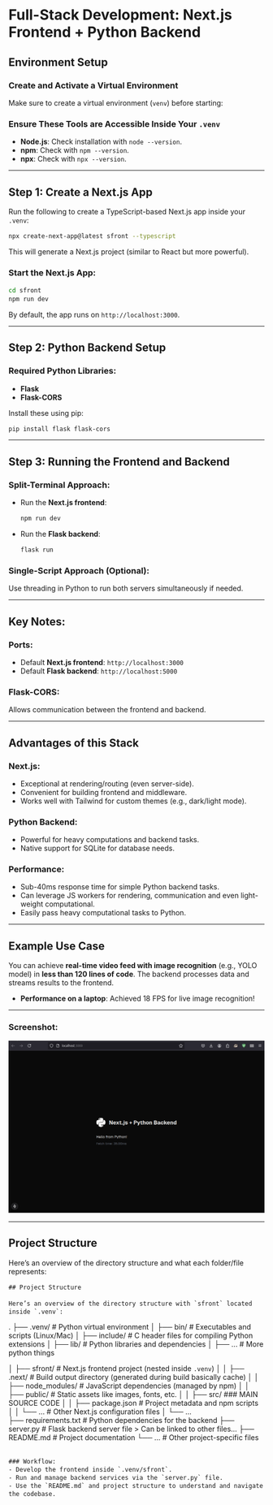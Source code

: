 # Full-Stack Development: Next.js Frontend + Python Backend

## Environment Setup

### Create and Activate a Virtual Environment
Make sure to create a virtual environment (`venv`) before starting:

### Ensure These Tools are Accessible Inside Your `.venv`
- **Node.js**: Check installation with `node --version`.
- **npm**: Check with `npm --version`.
- **npx**: Check with `npx --version`.

---

## Step 1: Create a Next.js App

Run the following to create a TypeScript-based Next.js app inside your `.venv`:

```bash
npx create-next-app@latest sfront --typescript
```

This will generate a Next.js project (similar to React but more powerful).

### Start the Next.js App:
```bash
cd sfront
npm run dev
```
By default, the app runs on `http://localhost:3000`.

---

## Step 2: Python Backend Setup

### Required Python Libraries:
- **Flask**
- **Flask-CORS**

Install these using pip:

```bash
pip install flask flask-cors
```

---

## Step 3: Running the Frontend and Backend

### Split-Terminal Approach:
- Run the **Next.js frontend**:
  ```bash
  npm run dev
  ```
- Run the **Flask backend**:
  ```bash
  flask run
  ```

### Single-Script Approach (Optional):
Use threading in Python to run both servers simultaneously if needed.

---

## Key Notes:

### Ports:
- Default **Next.js frontend**: `http://localhost:3000`
- Default **Flask backend**: `http://localhost:5000`

### Flask-CORS:
Allows communication between the frontend and backend.

---

## Advantages of this Stack

### Next.js:
- Exceptional at rendering/routing (even server-side).
- Convenient for building frontend and middleware.
- Works well with Tailwind for custom themes (e.g., dark/light mode).

### Python Backend:
- Powerful for heavy computations and backend tasks.
- Native support for SQLite for database needs.

### Performance:
- Sub-40ms response time for simple Python backend tasks.
- Can leverage JS workers for rendering, communication and even light-weight computational. 
- Easily pass heavy computational tasks to Python.

---

## Example Use Case

You can achieve **real-time video feed with image recognition** (e.g., YOLO model) in **less than 120 lines of code**. The backend processes data and streams results to the frontend.

- **Performance on a laptop**: Achieved 18 FPS for live image recognition!

---

### Screenshot:

![Example Output](./Screenshot.png)


---

## Project Structure

Here’s an overview of the directory structure and what each folder/file represents:

```
## Project Structure

Here’s an overview of the directory structure with `sfront` located inside `.venv`:

```
.
├── .venv/                 # Python virtual environment
│   ├── bin/               # Executables and scripts (Linux/Mac)
│   ├── include/           # C header files for compiling Python extensions
│   ├── lib/               # Python libraries and dependencies
│   ├── ...                # More python things

│   ├── sfront/            # Next.js frontend project (nested inside `.venv`)
│   │   ├── .next/         # Build output directory (generated during build basically cache)
│   │   ├── node_modules/  # JavaScript dependencies (managed by npm)
│   │   ├── public/        # Static assets like images, fonts, etc.
│   │   ├── src/           ### MAIN SOURCE CODE
│   │   ├── package.json   # Project metadata and npm scripts
│   │   └── ...            # Other Next.js configuration files
│   └── ...                
├── requirements.txt       # Python dependencies for the backend
├── server.py              # Flask backend server file > Can be linked to other files...
├── README.md              # Project documentation
└── ...                    # Other project-specific files
```

### Workflow:
- Develop the frontend inside `.venv/sfront`.
- Run and manage backend services via the `server.py` file.
- Use the `README.md` and project structure to understand and navigate the codebase.


